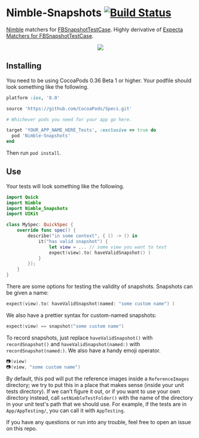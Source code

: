 <!-- Hiding until we have Swift 2 on CI: [![Build Status](https://travis-ci.org/ashfurrow/Nimble-Snapshots.svg)](https://travis-ci.org/ashfurrow/Nimble-Snapshots) -->

Nimble-Snapshots [![Build Status](https://travis-ci.org/Moya/Moya.svg?branch=master)](https://travis-ci.org/Moya/Moya)
=============================

[Nimble](https://github.com/Quick/Nimble) matchers for [FBSnapshotTestCase](https://github.com/facebook/ios-snapshot-test-case).
Highly derivative of [Expecta Matchers for FBSnapshotTestCase](https://github.com/dblock/ios-snapshot-test-case-expecta). 

<p align="center">
<img src="http://gifs.ashfurrow.com/click.gif" />
</p>

Installing
----------

You need to be using CocoaPods 0.36 Beta 1 or higher. Your podfile should look
something like the following.

```rb
platform :ios, '8.0'

source 'https://github.com/CocoaPods/Specs.git'

# Whichever pods you need for your app go here.

target 'YOUR_APP_NAME_HERE_Tests', :exclusive => true do
  pod 'Nimble-Snapshots'
end
```

Then run `pod install`. 

Use
---

Your tests will look something like the following.

```swift
import Quick
import Nimble
import Nimble_Snapshots
import UIKit

class MySpec: QuickSpec {
    override func spec() {
        describe("in some context", { () -> () in
            it("has valid snapshot") {
                let view = ... // some view you want to test
                expect(view).to( haveValidSnapshot() )
            }
        });
    }
}
```

There are some options for testing the validity of snapshots. Snapshots can be
given a name:

```swift
expect(view).to( haveValidSnapshot(named: "some custom name") )
```

We also have a prettier syntax for custom-named snapshots:

```swift
expect(view) == snapshot("some custom name")
```

To record snapshots, just replace `haveValidSnapshot()` with `recordSnapshot()`
and `haveValidSnapshot(named:)` with `recordSnapshot(named:)`. We also have a 
handy emoji operator. 

```swift
📷(view)
📷(view, "some custom name")
```

By default, this pod will put the reference images inside a `ReferenceImages`
directory; we try to put this in a place that makes sense (inside your unit
tests directory). If we can't figure it out, or if you want to use your own 
directory instead, call `setNimbleTestFolder()` with the name of the directory
in your unit test's path that we should use. For example, if the tests are in 
`App/AppTesting/`, you can call it with `AppTesting`.

If you have any questions or run into any trouble, feel free to open an issue
on this repo. 
